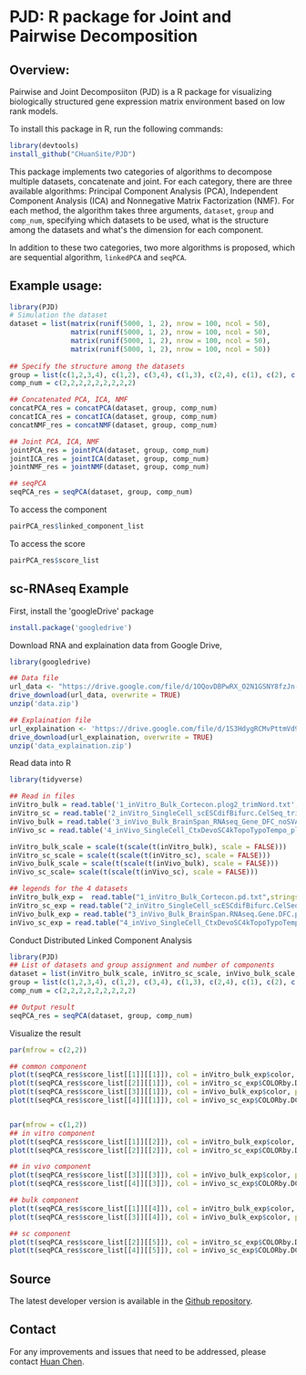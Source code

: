 # PJD: R package for Joint and Pairwise Decomposition

## Overview:

Pairwise and Joint Decomposiiton (PJD) is a R package for visualizing biologically structured gene expression matrix environment based on low rank models.

To install this package in R, run the following commands:

```R
library(devtools)
install_github("CHuanSite/PJD")
```

This package implements two categories of algorithms to decompose multiple datasets, concatenate and joint. For each category, there are three available algorithms: Principal Component Analysis (PCA), Independent Component Analysis (ICA) and Nonnegative Matrix Factorization (NMF). For each method, the algorithm takes three arguments, `dataset`, `group` and `comp_num`, specifying which datasets to be used, what is the structure among the datasets and what's the dimension for each component.

In addition to these two categories, two more algorithms is proposed, which are sequential algorithm, `linkedPCA` and `seqPCA`.

## Example usage:

```R
library(PJD)
# Simulation the dataset
dataset = list(matrix(runif(5000, 1, 2), nrow = 100, ncol = 50),
               matrix(runif(5000, 1, 2), nrow = 100, ncol = 50),
               matrix(runif(5000, 1, 2), nrow = 100, ncol = 50),
               matrix(runif(5000, 1, 2), nrow = 100, ncol = 50))
               
## Specify the structure among the datasets
group = list(c(1,2,3,4), c(1,2), c(3,4), c(1,3), c(2,4), c(1), c(2), c(3), c(4))
comp_num = c(2,2,2,2,2,2,2,2,2)

## Concatenated PCA, ICA, NMF
concatPCA_res = concatPCA(dataset, group, comp_num)
concatICA_res = concatICA(dataset, group, comp_num)
concatNMF_res = concatNMF(dataset, group, comp_num)

## Joint PCA, ICA, NMF
jointPCA_res = jointPCA(dataset, group, comp_num)
jointICA_res = jointICA(dataset, group, comp_num)
jointNMF_res = jointNMF(dataset, group, comp_num)

## seqPCA
seqPCA_res = seqPCA(dataset, group, comp_num)
```

To access the component
```R
pairPCA_res$linked_component_list
```

To access the score
```R
pairPCA_res$score_list
```

## sc-RNAseq Example

First, install the 'googleDrive' package

```R
install.package('googledrive')
```

Download RNA and explaination data from Google Drive,

```R
library(googledrive)

## Data file 
url_data <- "https://drive.google.com/file/d/1OQovDBPwRX_O2N1GSNY8fzJn-p3-fwQV/view?usp=sharing"
drive_download(url_data, overwrite = TRUE)
unzip('data.zip')

## Explaination file
url_explaination <- 'https://drive.google.com/file/d/1S3HdygRCMvPttmVd9cix4GskWj1VPJaM/view?usp=sharing'
drive_download(url_explaination, overwrite = TRUE)
unzip('data_explaination.zip')
```

Read data into R

```R
library(tidyverse)

## Read in files
inVitro_bulk = read.table('1_inVitro_Bulk_Cortecon.plog2_trimNord.txt', stringsAsFactors = FALSE, header = TRUE) %>% select(-1) %>% as.matrix
inVitro_sc = read.table('2_inVitro_SingleCell_scESCdifBifurc.CelSeq_trimNord.txt', stringsAsFactors = FALSE, header = TRUE) %>% select(-1) %>% as.matrix
inVivo_bulk = read.table('3_inVivo_Bulk_BrainSpan_RNAseq_Gene_DFC_noSVA_plog2_trimNord.txt', stringsAsFactors = FALSE, header = TRUE) %>% select(-1) %>% as.matrix
inVivo_sc = read.table('4_inVivo_SingleCell_CtxDevoSC4kTopoTypoTempo_plog2_trimNord.txt', stringsAsFactors = FALSE, header = TRUE) %>% select(-1) %>% as.matrix

inVitro_bulk_scale = scale(t(scale(t(inVitro_bulk), scale = FALSE)))
inVitro_sc_scale = scale(t(scale(t(inVitro_sc), scale = FALSE)))
inVivo_bulk_scale = scale(t(scale(t(inVivo_bulk), scale = FALSE)))
inVivo_sc_scale= scale(t(scale(t(inVivo_sc), scale = FALSE)))

## legends for the 4 datasets
inVitro_bulk_exp =  read.table("1_inVitro_Bulk_Cortecon.pd.txt",stringsAsFactors = FALSE, header = T)
inVitro_sc_exp = read.table("2_inVitro_SingleCell_scESCdifBifurc.CelSeq.pd.txt", stringsAsFactors = FALSE, header = T)
inVivo_bulk_exp = read.table("3_inVivo_Bulk_BrainSpan.RNAseq.Gene.DFC.pd.txt", stringsAsFactors = FALSE, header = T)
inVivo_sc_exp = read.table("4_inVivo_SingleCell_CtxDevoSC4kTopoTypoTempo.pd.txt", stringsAsFactors = FALSE, header = T)
````

Conduct Distributed Linked Component Analysis

```R
library(PJD)
## List of datasets and group assignment and number of components
dataset = list(inVitro_bulk_scale, inVitro_sc_scale, inVivo_bulk_scale, inVivo_sc_scale)
group = list(c(1,2,3,4), c(1,2), c(3,4), c(1,3), c(2,4), c(1), c(2), c(3), c(4))
comp_num = c(2,2,2,2,2,2,2,2,2)

## Output result
seqPCA_res = seqPCA(dataset, group, comp_num)
```
Visualize the result

```R
par(mfrow = c(2,2))

## common component
plot(t(seqPCA_res$score_list[[1]][[1]]), col = inVitro_bulk_exp$color, pch = 16, xlab = "PC1", ylab = "PC2", main = "common: inVitro_bulk", cex = 2, cex.axis = 1, cex.lab = 1, cex.main = 1)
plot(t(seqPCA_res$score_list[[2]][[1]]), col = inVitro_sc_exp$COLORby.DCX, pch = 16, xlab = "PC1", ylab = "PC2", main = "common: inVitro_sc", cex = 2, cex.axis = 1, cex.lab = 1, cex.main = 1)
plot(t(seqPCA_res$score_list[[3]][[1]]), col = inVivo_bulk_exp$color, pch = 16, xlab = "PC1", ylab = "PC2", main = "common: inVivo_bulk", cex = 2, cex.axis = 1, cex.lab = 1, cex.main = 1)
plot(t(seqPCA_res$score_list[[4]][[1]]), col = inVivo_sc_exp$COLORby.DCX, pch = 16, xlab = "PC1", ylab = "PC2", main = "common: inVivo_sc", cex = 2, cex.axis = 1, cex.lab = 1, cex.main = 1)


par(mfrow = c(1,2))
## in vitro component
plot(t(seqPCA_res$score_list[[1]][[2]]), col = inVitro_bulk_exp$color, pch = 16, xlab = "PC1", ylab = "PC2", main = "common: inVitro_bulk", cex = 2, cex.axis = 1, cex.lab = 1, cex.main = 1)
plot(t(seqPCA_res$score_list[[2]][[2]]), col = inVitro_sc_exp$COLORby.DCX, pch = 16, xlab = "PC1", ylab = "PC2", main = "common: inVitro_sc", cex = 2, cex.axis = 1, cex.lab = 1, cex.main = 1)

## in vivo component
plot(t(seqPCA_res$score_list[[3]][[3]]), col = inVivo_bulk_exp$color, pch = 16, xlab = "PC1", ylab = "PC2", main = "common: inVivo_bulk", cex = 2, cex.axis = 1, cex.lab = 1, cex.main = 1)
plot(t(seqPCA_res$score_list[[4]][[3]]), col = inVivo_sc_exp$COLORby.DCX, pch = 16, xlab = "PC1", ylab = "PC2", main = "common: inVivo_sc", cex = 2, cex.axis = 1, cex.lab = 1, cex.main = 1)

## bulk component
plot(t(seqPCA_res$score_list[[1]][[4]]), col = inVitro_bulk_exp$color, pch = 16, xlab = "PC1", ylab = "PC2", main = "common: inVitro_bulk", cex = 2, cex.axis = 1, cex.lab = 1, cex.main = 1)
plot(t(seqPCA_res$score_list[[3]][[4]]), col = inVivo_bulk_exp$color, pch = 16, xlab = "PC1", ylab = "PC2", main = "common: inVivo_bulk", cex = 2, cex.axis = 1, cex.lab = 1, cex.main = 1)

## sc component
plot(t(seqPCA_res$score_list[[2]][[5]]), col = inVitro_sc_exp$COLORby.DCX, pch = 16, xlab = "PC1", ylab = "PC2", main = "common: inVitro_sc", cex = 2, cex.axis = 1, cex.lab = 1, cex.main = 1)
plot(t(seqPCA_res$score_list[[4]][[5]]), col = inVivo_sc_exp$COLORby.DCX, pch = 16, xlab = "PC1", ylab = "PC2", main = "common: inVivo_sc", cex = 2, cex.axis = 1, cex.lab = 1, cex.main = 1)
```

## Source

The latest developer version is available in the [Github repository](https://github.com/CHuanSite/PJD).

## Contact

For any improvements and issues that need to be addressed, please contact [Huan Chen](hchen130@jhu.edu).


